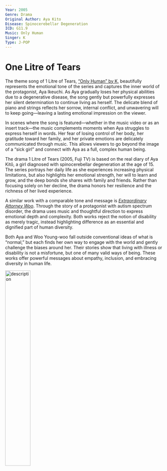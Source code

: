 ```yaml
---
Year: 2005
Genre: Drama
Original Author: Aya Kito
Disease: Spinocerebellar Degeneration
ICD: G11.9
Music: Only Human
Singer: K
Type: J‑POP
---
```


# One Litre of Tears

The theme song of 1 Litre of Tears, [“Only Human” by K](https://www.youtube.com/watch?v=CqsdRNiQOtE), beautifully represents the emotional tone of the series and captures the inner world of the protagonist, Aya Ikeuchi. As Aya gradually loses her physical abilities due to a degenerative disease, the song gently but powerfully expresses her silent determination to continue living as herself. The delicate blend of piano and strings reflects her sorrow, internal conflict, and unwavering will to keep going—leaving a lasting emotional impression on the viewer.

In scenes where the song is featured—whether in the music video or as an insert track—the music complements moments when Aya struggles to express herself in words. Her fear of losing control of her body, her gratitude toward her family, and her private emotions are delicately communicated through music. This allows viewers to go beyond the image of a “sick girl” and connect with Aya as a full, complex human being.

The drama 1 Litre of Tears (2005, Fuji TV) is based on the real diary of Aya Kitō, a girl diagnosed with spinocerebellar degeneration at the age of 15. The series portrays her daily life as she experiences increasing physical limitations, but also highlights her emotional strength, her will to learn and grow, and the deep bonds she shares with family and friends. Rather than focusing solely on her decline, the drama honors her resilience and the richness of her lived experience.

A similar work with a comparable tone and message is [*Extraordinary Attorney Woo*](park_hyowon.md). Through the story of a protagonist with autism spectrum disorder, the drama uses music and thoughtful direction to express emotional depth and complexity. Both works reject the notion of disability as merely tragic, instead highlighting difference as an essential and dignified part of human diversity.

Both Aya and Woo Young-woo fall outside conventional ideas of what is “normal,” but each finds her own way to engage with the world and gently challenge the biases around her. Their stories show that living with illness or disability is not a misfortune, but one of many valid ways of being. These works offer powerful messages about empathy, inclusion, and embracing diversity in human life.

<img src="./nagano_ayane_img.png" alt="description" style="width:40%;" />
